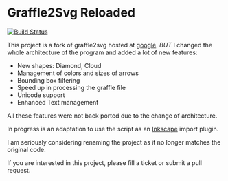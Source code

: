 # Graffle2Svg Reloaded #

[![Build Status](https://secure.travis-ci.org/jnavila/graffle2svg.png)](http://travis-ci.org/jnavila/graffle2svg)

This project is a fork of graffle2svg hosted at [google](http://code.google.com/p/graffle2svg/). *BUT* I changed the whole architecture of the program and added a lot of new features:

 * New shapes: Diamond, Cloud
 * Management of colors and sizes of arrows
 * Bounding box filtering
 * Speed up in processing the graffle file
 * Unicode support
 * Enhanced Text management

All these features were not back ported due to the change of architecture. 
 
In progress is an adaptation to use the script as an [Inkscape](http://inkscape.org) import plugin. 
 
I am seriously considering renaming the project as it no longer matches the original code.
 
If you are interested in this project, please fill a ticket or submit a pull request.

